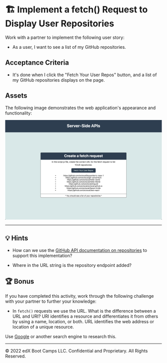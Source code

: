 # 🏗️ Implement a fetch() Request to Display User Repositories

Work with a partner to implement the following user story:

  * As a user, I want to see a list of my GitHub repositories.

## Acceptance Criteria

  * It's done when I click the "Fetch Your User Repos" button, and a list of my GitHub repositories displays on the page.

## Assets

The following image demonstrates the web application's appearance and functionality:

![The web page shows a user's GitHub repositories when the button is selected.](./Images/01-solution-screenshot.png)

---

## 💡 Hints

* How can we use the [GitHub API documentation on repositories](https://docs.github.com/en/rest/reference/repos#list-repositories-for-a-user) to support this implementation?

* Where in the URL string is the repository endpoint added?

## 🏆 Bonus

If you have completed this activity, work through the following challenge with your partner to further your knowledge:

* In `fetch()` requests we use the URL. What is the difference between a URL and URI? 
URI identifies a resource and differentiates it from others by using a name, location, or both. URL identifies the web address or location of a unique resource.

Use [Google](https://www.google.com) or another search engine to research this.

---
© 2022 edX Boot Camps LLC. Confidential and Proprietary. All Rights Reserved.
